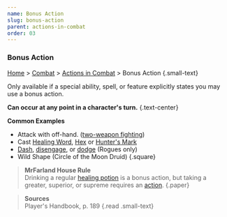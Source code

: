 ```yaml
---
name: Bonus Action
slug: bonus-action
parent: actions-in-combat
order: 03
---
```

### Bonus Action
[Home](dm-operations-center) > [Combat](combat) > [Actions in Combat](actions-in-combat) > Bonus Action {.small-text}

Only available if a special ability, spell, or feature explicitly states you may use a bonus action.

**Can occur at any point in a character's turn.** {.text-center}

**Common Examples**
- Attack with off-hand. ([two-weapon fighting](two-weapon-fighting))
- Cast [Healing Word](/spell/healing-word), [Hex](/spell/hex) or [Hunter's Mark](/spell/hunters-mark)
- [Dash](dash), [disengage](disengage), or [dodge](dodge) (Rogues only)
- Wild Shape (Circle of the Moon Druid)
{.square}

> **MrFarland House Rule**<br/>
> Drinking a regular [healing potion](healing) is a bonus action, but taking a greater, superior, or supreme requires an [action](use-object).
{.paper}

> **Sources** <br/>
> Player's Handbook, p. 189
{.read .small-text}